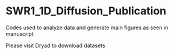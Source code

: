 # SWR1_1D_Diffusion_Publication
Codes used to analyze data and generate main figures as seen in manuscript 

Please visit Dryad to download datasets 
